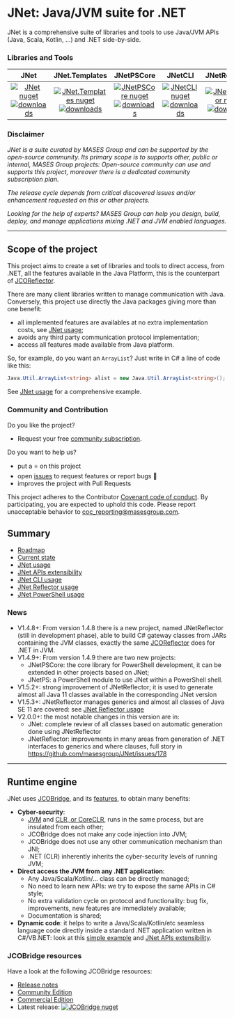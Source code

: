 # JNet: Java/JVM suite for .NET

JNet is a comprehensive suite of libraries and tools to use Java/JVM APIs (Java, Scala, Kotlin, ...) and .NET side-by-side.

### Libraries and Tools

|JNet | JNet.Templates | JNetPSCore | JNetCLI | JNetReflector | JNetPS |
|:---:	|:---:	|:---:	|:---:	|:---:	|:---:	|
|[![JNet nuget](https://img.shields.io/nuget/v/MASES.JNet)](https://www.nuget.org/packages/MASES.JNet)<br/>[![downloads](https://img.shields.io/nuget/dt/MASES.JNet)](https://www.nuget.org/packages/MASES.JNet) | [![JNet.Templates nuget](https://img.shields.io/nuget/v/MASES.JNet.Templates)](https://www.nuget.org/packages/MASES.JNet.Templates)<br/>[![downloads](https://img.shields.io/nuget/dt/MASES.JNet.Templates)](https://www.nuget.org/packages/MASES.JNet.Templates)| [![JNetPSCore nuget](https://img.shields.io/nuget/v/MASES.JNetPSCore)](https://www.nuget.org/packages/MASES.JNetPSCore)<br/>[![downloads](https://img.shields.io/nuget/dt/MASES.JNetPSCore)](https://www.nuget.org/packages/MASES.JNetPSCore)| [![JNetCLI nuget](https://img.shields.io/nuget/v/MASES.JNetCLI)](https://www.nuget.org/packages/MASES.JNetCLI)<br/>[![downloads](https://img.shields.io/nuget/dt/MASES.JNetCLI)](https://www.nuget.org/packages/MASES.JNetCLI)| [![JNetReflector nuget](https://img.shields.io/nuget/v/MASES.JNetReflector)](https://www.nuget.org/packages/MASES.JNetReflector)<br/>[![downloads](https://img.shields.io/nuget/dt/MASES.JNetReflector)](https://www.nuget.org/packages/MASES.JNetReflector)| [![JNetPS](https://img.shields.io/powershellgallery/v/MASES.JNetPS.svg?style=flat-square&label=MASES.JNetPS)](https://www.powershellgallery.com/packages/MASES.JNetPS/)|

### Disclaimer

<em>
JNet is a suite curated by MASES Group and can be supported by the open-source community. 
Its primary scope is to supports other, public or internal, MASES Group projects: Open-source community can use and supports this project, moreover there is a dedicated community subscription plan.
</p>
The release cycle depends from critical discovered issues and/or enhancement requested on this or other projects.
</p>
Looking for the help of experts? MASES Group can help you design, build, deploy, and manage applications mixing .NET and JVM enabled languages.
</em>

---

## Scope of the project

This project aims to create a set of libraries and tools to direct access, from .NET, all the features available in the Java Platform, this is the counterpart of [JCOReflector](https://github.com/masesgroup/JCOReflector).

There are many client libraries written to manage communication with Java. Conversely, this project use directly the Java packages giving more than one benefit:
* all implemented features are availables at no extra implementation costs, see [JNet usage](articles/usage.md);
* avoids any third party communication protocol implementation;
* access all features made available from Java platform.

So, for example, do you want an `ArrayList`? Just write in C# a line of code like this:

```c#
Java.Util.ArrayList<string> alist = new Java.Util.ArrayList<string>();
```

See [JNet usage](articles/usage.md) for a comprehensive example.

### Community and Contribution

Do you like the project? 
- Request your free [community subscription](https://www.jcobridge.com/pricing-25/).

Do you want to help us?
- put a :star: on this project
- open [issues](https://github.com/masesgroup/JNet/issues) to request features or report bugs :bug:
- improves the project with Pull Requests

This project adheres to the Contributor [Covenant code of conduct](CODE_OF_CONDUCT.md). By participating, you are expected to uphold this code. Please report unacceptable behavior to coc_reporting@masesgroup.com.

## Summary

* [Roadmap](articles/roadmap.md)
* [Current state](articles/currentstate.md)
* [JNet usage](articles/usage.md)
* [JNet APIs extensibility](articles/API_extensibility.md)
* [JNet CLI usage](articles/usageCLI.md)
* [JNet Reflector usage](articles/usageReflector.md)
* [JNet PowerShell usage](articles/usagePS.md)

### News

* V1.4.8+: From version 1.4.8 there is a new project, named JNetReflector (still in development phase), able to build C# gateway classes from JARs containing the JVM classes, exactly the same [JCOReflector](https://github.com/masesgroup/JCOReflector) does for .NET in JVM.
* V1.4.9+: From version 1.4.9 there are two new projects:
  * JNetPSCore: the core library for PowerShell development, it can be extended in other projects based on JNet;
  * JNetPS: a PowerShell module to use JNet within a PowerShell shell.
* V1.5.2+: strong improvement of JNetReflector; it is used to generate almost all Java 11 classes available in the corresponding JNet version
* V1.5.3+: JNetReflector manages generics and almost all classes of Java SE 11 are covered: see [JNet Reflector usage](articles/usageReflector.md)
* V2.0.0+: the most notable changes in this version are in:
  * JNet: complete review of all classes based on automatic generation done using JNetReflector
  * JNetReflector: improvements in many areas from generation of .NET interfaces to generics and where clauses, full story in https://github.com/masesgroup/JNet/issues/178
  
---

## Runtime engine

JNet uses [JCOBridge](https://www.jcobridge.com), and its [features](https://www.jcobridge.com/features/), to obtain many benefits:
* **Cyber-security**: 
  * [JVM](https://en.wikipedia.org/wiki/Java_virtual_machine) and [CLR, or CoreCLR,](https://en.wikipedia.org/wiki/Common_Language_Runtime) runs in the same process, but are insulated from each other;
  * JCOBridge does not make any code injection into JVM;
  * JCOBridge does not use any other communication mechanism than JNI;
  * .NET (CLR) inherently inherits the cyber-security levels of running JVM; 
* **Direct access the JVM from any .NET application**: 
  * Any Java/Scala/Kotlin/... class can be directly managed;
  * No need to learn new APIs: we try to expose the same APIs in C# style;
  * No extra validation cycle on protocol and functionality: bug fix, improvements, new features are immediately available;
  * Documentation is shared;
* **Dynamic code**: it helps to write a Java/Scala/Kotlin/etc seamless language code directly inside a standard .NET application written in C#/VB.NET: look at this [simple example](https://www.jcobridge.com/net-examples/dotnet-examples/) and [JNet APIs extensibility](articles/API_extensibility.md).

### JCOBridge resources

Have a look at the following JCOBridge resources:
- [Release notes](https://www.jcobridge.com/release-notes/)
- [Community Edition](https://www.jcobridge.com/pricing-25/)
- [Commercial Edition](https://www.jcobridge.com/pricing-25/)
- Latest release: [![JCOBridge nuget](https://img.shields.io/nuget/v/MASES.JCOBridge)](https://www.nuget.org/packages/MASES.JCOBridge)
